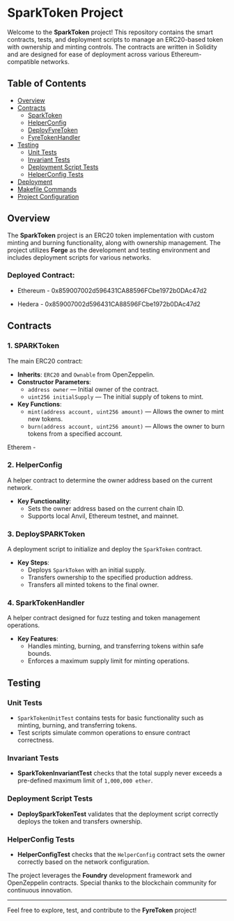# SparkToken Project

Welcome to the **SparkToken** project! This repository contains the smart contracts, tests, and deployment scripts to manage an ERC20-based token with ownership and minting controls. The contracts are written in Solidity and are designed for ease of deployment across various Ethereum-compatible networks.

## Table of Contents

- [Overview](#overview)
- [Contracts](#contracts)
  - [SparkToken](#sparktoken)
  - [HelperConfig](#helperconfig)
  - [DeployFyreToken](#deployfyretoken)
  - [FyreTokenHandler](#fyretokenhandler)
- [Testing](#testing)
  - [Unit Tests](#unit-tests)
  - [Invariant Tests](#invariant-tests)
  - [Deployment Script Tests](#deployment-script-tests)
  - [HelperConfig Tests](#helperconfig-tests)
- [Deployment](#deployment)
- [Makefile Commands](#makefile-commands)
- [Project Configuration](#project-configuration)

## Overview

The **SparkToken** project is an ERC20 token implementation with custom minting and burning functionality, along with ownership management. The project utilizes **Forge** as the development and testing environment and includes deployment scripts for various networks.

### Deployed Contract:

- Ethereum - 0x859007002d596431CA88596FCbe1972b0DAc47d2

- Hedera - 0x859007002d596431CA88596FCbe1972b0DAc47d2

## Contracts

### 1. SPARKToken

The main ERC20 contract:

- **Inherits**: `ERC20` and `Ownable` from OpenZeppelin.
- **Constructor Parameters**:
  - `address owner` — Initial owner of the contract.
  - `uint256 initialSupply` — The initial supply of tokens to mint.
- **Key Functions**:
  - `mint(address account, uint256 amount)` — Allows the owner to mint new tokens.
  - `burn(address account, uint256 amount)` — Allows the owner to burn tokens from a specified account.
 
Etherem -   

### 2. HelperConfig

A helper contract to determine the owner address based on the current network.

- **Key Functionality**:
  - Sets the owner address based on the current chain ID.
  - Supports local Anvil, Ethereum testnet, and mainnet.

### 3. DeploySPARKToken

A deployment script to initialize and deploy the `SparkToken` contract.

- **Key Steps**:
  - Deploys `SparkToken` with an initial supply.
  - Transfers ownership to the specified production address.
  - Transfers all minted tokens to the final owner.

### 4. SparkTokenHandler

A helper contract designed for fuzz testing and token management operations.

- **Key Features**:
  - Handles minting, burning, and transferring tokens within safe bounds.
  - Enforces a maximum supply limit for minting operations.

## Testing

### Unit Tests

- `SparkTokenUnitTest` contains tests for basic functionality such as minting, burning, and transferring tokens.
- Test scripts simulate common operations to ensure contract correctness.

### Invariant Tests

- **SparkTokenInvariantTest** checks that the total supply never exceeds a pre-defined maximum limit of `1,000,000 ether`.

### Deployment Script Tests

- **DeploySparkTokenTest** validates that the deployment script correctly deploys the token and transfers ownership.

### HelperConfig Tests

- **HelperConfigTest** checks that the `HelperConfig` contract sets the owner correctly based on the network configuration.

The project leverages the **Foundry** development framework and OpenZeppelin contracts. Special thanks to the blockchain community for continuous innovation.

---

Feel free to explore, test, and contribute to the **FyreToken** project!
